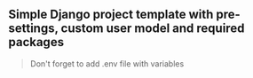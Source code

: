 ## Simple Django project template with pre-settings, custom user model and required packages

> Don't forget to add .env file with variables